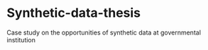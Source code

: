 # Synthetic-data-thesis
Case study on the opportunities of synthetic data at governmental institution
